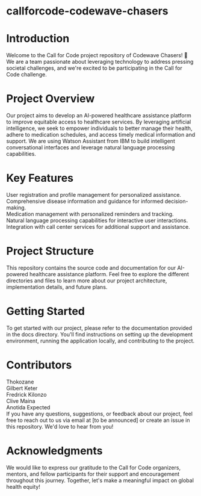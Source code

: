 # callforcode-codewave-chasers
# Introduction
Welcome to the Call for Code project repository of Codewave Chasers! 🌊 We are a team passionate about leveraging technology to address pressing societal challenges, and we're excited to be participating in the Call for Code challenge.

# Project Overview
Our project aims to develop an AI-powered healthcare assistance platform to improve equitable access to healthcare services. By leveraging artificial intelligence, we seek to empower individuals to better manage their health, adhere to medication schedules, and access timely medical information and support. We are using Watson Assistant from IBM to build intelligent conversational interfaces and leverage natural language processing capabilities.

# Key Features
User registration and profile management for personalized assistance.<br>
Comprehensive disease information and guidance for informed decision-making.<br>
Medication management with personalized reminders and tracking.<br>
Natural language processing capabilities for interactive user interactions.<br>
Integration with call center services for additional support and assistance.<br>
# Project Structure <br>
This repository contains the source code and documentation for our AI-powered healthcare assistance platform. Feel free to explore the different directories and files to learn more about our project architecture, implementation details, and future plans. <br>

# Getting Started
To get started with our project, please refer to the documentation provided in the docs directory. You'll find instructions on setting up the development environment, running the application locally, and contributing to the project.

# Contributors
Thokozane <br>
Gilbert Keter <br>
Fredrick Kilonzo <br>
Clive Maina <br>
Anotida Expected <br>
If you have any questions, suggestions, or feedback about our project, feel free to reach out to us via email at [to be announced] or create an issue in this repository. We'd love to hear from you!

# Acknowledgments
We would like to express our gratitude to the Call for Code organizers, mentors, and fellow participants for their support and encouragement throughout this journey. Together, let's make a meaningful impact on global health equity!
